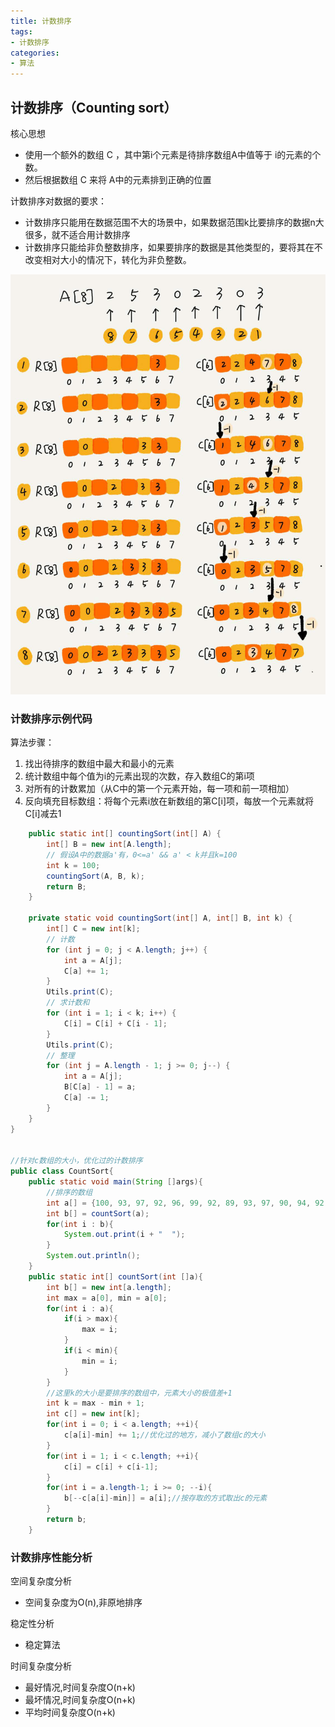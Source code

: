 ```yaml
---
title: 计数排序
tags: 
- 计数排序
categories: 
- 算法
---
```

## 计数排序（Counting sort）

核心思想
- 使用一个额外的数组 C ，其中第i个元素是待排序数组A中值等于 i的元素的个数。
- 然后根据数组 C 来将 A中的元素排到正确的位置

计数排序对数据的要求：
- 计数排序只能用在数据范围不大的场景中，如果数据范围k比要排序的数据n大很多，就不适合用计数排序
- 计数排序只能给非负整数排序，如果要排序的数据是其他类型的，要将其在不改变相对大小的情况下，转化为非负整数。

![计数排序](https://raw.githubusercontent.com/FameLsy/Images/master/data/计数排序.png)


### 计数排序示例代码

算法步骤：
1. 找出待排序的数组中最大和最小的元素
2. 统计数组中每个值为i的元素出现的次数，存入数组C的第i项
3. 对所有的计数累加（从C中的第一个元素开始，每一项和前一项相加）
4. 反向填充目标数组：将每个元素i放在新数组的第C[i]项，每放一个元素就将 C[i]减去1

```java
    public static int[] countingSort(int[] A) {
        int[] B = new int[A.length];
        // 假设A中的数据a'有，0<=a' && a' < k并且k=100
        int k = 100;
        countingSort(A, B, k);
        return B;
    }

    private static void countingSort(int[] A, int[] B, int k) {
        int[] C = new int[k];
        // 计数
        for (int j = 0; j < A.length; j++) {
            int a = A[j];
            C[a] += 1;
        }
        Utils.print(C);
        // 求计数和
        for (int i = 1; i < k; i++) {
            C[i] = C[i] + C[i - 1];
        }
        Utils.print(C);
        // 整理
        for (int j = A.length - 1; j >= 0; j--) {
            int a = A[j];
            B[C[a] - 1] = a;
            C[a] -= 1;
        }
    }
}


//针对c数组的大小，优化过的计数排序
public class CountSort{
	public static void main(String []args){
		//排序的数组
		int a[] = {100, 93, 97, 92, 96, 99, 92, 89, 93, 97, 90, 94, 92, 95};
		int b[] = countSort(a);
		for(int i : b){
			System.out.print(i + "  ");
		}
		System.out.println();
	}
	public static int[] countSort(int []a){
		int b[] = new int[a.length];
		int max = a[0], min = a[0];
		for(int i : a){
			if(i > max){
				max = i;
			}
			if(i < min){
				min = i;
			}
		}
		//这里k的大小是要排序的数组中，元素大小的极值差+1
		int k = max - min + 1;
		int c[] = new int[k];
		for(int i = 0; i < a.length; ++i){
			c[a[i]-min] += 1;//优化过的地方，减小了数组c的大小
		}
		for(int i = 1; i < c.length; ++i){
			c[i] = c[i] + c[i-1];
		}
		for(int i = a.length-1; i >= 0; --i){
			b[--c[a[i]-min]] = a[i];//按存取的方式取出c的元素
		}
		return b;
	}
```
### 计数排序性能分析

空间复杂度分析
- 空间复杂度为O(n),非原地排序

稳定性分析
- 稳定算法

时间复杂度分析
- 最好情况,时间复杂度O(n+k)
- 最坏情况,时间复杂度O(n+k)
- 平均时间复杂度O(n+k)

